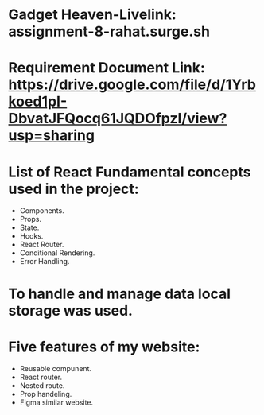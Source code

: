 # Gadget Heaven-Livelink: assignment-8-rahat.surge.sh
# Requirement Document Link: https://drive.google.com/file/d/1Yrbkoed1pI-DbvatJFQocq61JQDOfpzI/view?usp=sharing

#  List of React Fundamental concepts used in the project:
  - Components.
  - Props.
  - State.
  - Hooks.
  - React Router.
  - Conditional Rendering.
  - Error Handling.
# To handle and manage data local storage was used.

#   Five features of my website:
 - Reusable compunent.
 - React router.
 - Nested route.
 - Prop handeling. 
 - Figma similar website.